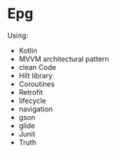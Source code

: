 # Epg

Using:
- Kotlin
- MVVM architectural pattern
- clean Code
- Hilt library 
- Coroutines
- Retrofit
- lifecycle
- navigation
- gson
- glide
- Junit
- Truth
